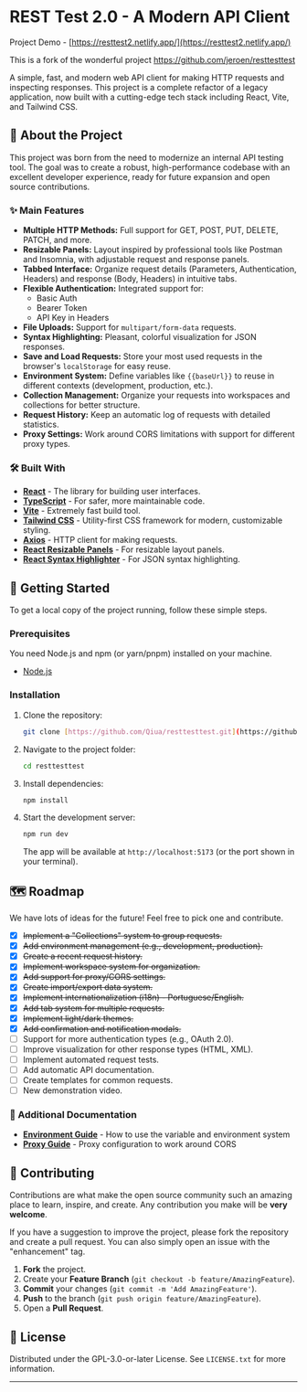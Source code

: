# REST Test 2.0 - A Modern API Client

Project Demo - [https://resttest2.netlify.app/](https://resttest2.netlify.app/)

This is a fork of the wonderful project https://github.com/jeroen/resttesttest

A simple, fast, and modern web API client for making HTTP requests and inspecting responses. This project is a complete refactor of a legacy application, now built with a cutting-edge tech stack including React, Vite, and Tailwind CSS.

## 🚀 About the Project

This project was born from the need to modernize an internal API testing tool. The goal was to create a robust, high-performance codebase with an excellent developer experience, ready for future expansion and open source contributions.

### ✨ Main Features

- **Multiple HTTP Methods:** Full support for GET, POST, PUT, DELETE, PATCH, and more.
- **Resizable Panels:** Layout inspired by professional tools like Postman and Insomnia, with adjustable request and response panels.
- **Tabbed Interface:** Organize request details (Parameters, Authentication, Headers) and response (Body, Headers) in intuitive tabs.
- **Flexible Authentication:** Integrated support for:
  - Basic Auth
  - Bearer Token
  - API Key in Headers
- **File Uploads:** Support for `multipart/form-data` requests.
- **Syntax Highlighting:** Pleasant, colorful visualization for JSON responses.
- **Save and Load Requests:** Store your most used requests in the browser's `localStorage` for easy reuse.
- **Environment System:** Define variables like `{{baseUrl}}` to reuse in different contexts (development, production, etc.).
- **Collection Management:** Organize your requests into workspaces and collections for better structure.
- **Request History:** Keep an automatic log of requests with detailed statistics.
- **Proxy Settings:** Work around CORS limitations with support for different proxy types.

### 🛠️ Built With

- **[React](https://reactjs.org/)** - The library for building user interfaces.
- **[TypeScript](https://www.typescriptlang.org/)** - For safer, more maintainable code.
- **[Vite](https://vitejs.dev/)** - Extremely fast build tool.
- **[Tailwind CSS](https://tailwindcss.com/)** - Utility-first CSS framework for modern, customizable styling.
- **[Axios](https://axios-http.com/)** - HTTP client for making requests.
- **[React Resizable Panels](https://react-resizable-panels.com/)** - For resizable layout panels.
- **[React Syntax Highlighter](https://github.com/react-syntax-highlighter/react-syntax-highlighter)** - For JSON syntax highlighting.

## 🏁 Getting Started

To get a local copy of the project running, follow these simple steps.

### Prerequisites

You need Node.js and npm (or yarn/pnpm) installed on your machine.

- [Node.js](https://nodejs.org/)

### Installation

1.  Clone the repository:
    ```sh
    git clone [https://github.com/Qiua/resttesttest.git](https://github.com/Qiua/resttesttest.git)
    ```
2.  Navigate to the project folder:
    ```sh
    cd resttesttest
    ```
3.  Install dependencies:
    ```sh
    npm install
    ```
4.  Start the development server:
    ```sh
    npm run dev
    ```
    The app will be available at `http://localhost:5173` (or the port shown in your terminal).

## 🗺️ Roadmap

We have lots of ideas for the future! Feel free to pick one and contribute.

- [x] ~~Implement a "Collections" system to group requests.~~
- [x] ~~Add environment management (e.g., development, production).~~
- [x] ~~Create a recent request history.~~
- [x] ~~Implement workspace system for organization.~~
- [x] ~~Add support for proxy/CORS settings.~~
- [x] ~~Create import/export data system.~~
- [x] ~~Implement internationalization (i18n) - Portuguese/English.~~
- [x] ~~Add tab system for multiple requests.~~
- [x] ~~Implement light/dark themes.~~
- [x] ~~Add confirmation and notification modals.~~
- [ ] Support for more authentication types (e.g., OAuth 2.0).
- [ ] Improve visualization for other response types (HTML, XML).
- [ ] Implement automated request tests.
- [ ] Add automatic API documentation.
- [ ] Create templates for common requests.
- [ ] New demonstration video.

### 📖 Additional Documentation

- [**Environment Guide**](ENVIRONMENTS.md) - How to use the variable and environment system
- [**Proxy Guide**](CORS-PROXY-GUIDE.md) - Proxy configuration to work around CORS

## 🤝 Contributing

Contributions are what make the open source community such an amazing place to learn, inspire, and create. Any contribution you make will be **very welcome**.

If you have a suggestion to improve the project, please fork the repository and create a pull request. You can also simply open an issue with the "enhancement" tag.

1.  **Fork** the project.
2.  Create your **Feature Branch** (`git checkout -b feature/AmazingFeature`).
3.  **Commit** your changes (`git commit -m 'Add AmazingFeature'`).
4.  **Push** to the branch (`git push origin feature/AmazingFeature`).
5.  Open a **Pull Request**.

## 📄 License

Distributed under the GPL-3.0-or-later License. See `LICENSE.txt` for more information.

---
